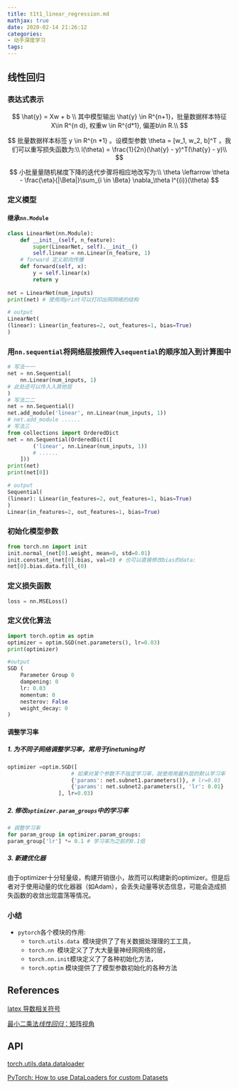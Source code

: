 ```yaml
---
title: t1t1_linear_regression.md
mathjax: true
date: 2020-02-14 21:26:12
categories:
- 动手深度学习
tags:
---
```


## 线性回归

### 表达式表示

$$
\hat{y} = Xw + b \\
其中模型输出 \hat{y} \in R^{n+1}，批量数据样本特征X\in R^{n  d}, 权重w \in R^{d*1}, 偏差b\in R.\\
$$

$$
批量数据样本标签 y \in R^{n *1}  。设模型参数 \theta = [w_1, w_2, b]^T  ，我们可以重写损失函数为:\\
l(\theta) = \frac{1}{2n}(\hat{y} - y)^T(\hat{y} - y)\\
$$

$$
小批量量随机梯度下降的迭代步骤将相应地改写为:\\
\theta \leftarrow \theta - \frac{\eta}{|\Beta|}\sum_{i \in \Beta} \nabla_\theta l^{(i)}(\theta)
$$



### 定义模型

#### 继承`nn.Module`

```python
class LinearNet(nn.Module):
	def __init__(self, n_feature):
		super(LinearNet, self).__init__()
		self.linear = nn.Linear(n_feature, 1)
	# forward 定义前向传播
	def forward(self, x):
		y = self.linear(x)
		return y
    
net = LinearNet(num_inputs)
print(net) # 使⽤用print可以打印出⽹网络的结构
```



```python
# output
LinearNet(
(linear): Linear(in_features=2, out_features=1, bias=True)
)
```



### 用`nn.sequential`将网络层按照传入`sequential`的顺序加入到计算图中

```python
# 写法⼀一
net = nn.Sequential(
	nn.Linear(num_inputs, 1)
# 此处还可以传⼊入其他层
)
# 写法⼆二
net = nn.Sequential()
net.add_module('linear', nn.Linear(num_inputs, 1))
# net.add_module ......
# 写法三
from collections import OrderedDict
net = nn.Sequential(OrderedDict([
		('linear', nn.Linear(num_inputs, 1))
		# ......
	]))
print(net)
print(net[0])
```



```python
# output
Sequential(
(linear): Linear(in_features=2, out_features=1, bias=True)
)
Linear(in_features=2, out_features=1, bias=True)
```

### 初始化模型参数

```python
from torch.nn import init
init.normal_(net[0].weight, mean=0, std=0.01)
init.constant_(net[0].bias, val=0) # 也可以直接修改bias的data:
net[0].bias.data.fill_(0)
```



### 定义损失函数

```python
loss = nn.MSELoss()
```



### 定义优化算法

```python
import torch.optim as optim
optimizer = optim.SGD(net.parameters(), lr=0.03)
print(optimizer)
```



```python
#output
SGD (
    Parameter Group 0
    dampening: 0
    lr: 0.03
    momentum: 0
    nesterov: False
    weight_decay: 0
)
```

#### 调整学习率

##### 1. 为不同子网络调整学习率，常用于finetuning时

```python
optimizer =optim.SGD([
                    # 如果对某个参数不不指定学习率，就使⽤用最外层的默认学习率
                    {'params': net.subnet1.parameters()}, # lr=0.03
                    {'params': net.subnet2.parameters(), 'lr': 0.01}
                ], lr=0.03)

```



##### 2. 修改`optimizer.param_groups`中的学习率

```python
# 调整学习率
for param_group in optimizer.param_groups:
param_group['lr'] *= 0.1 # 学习率为之前的0.1倍

```



##### 3. 新建优化器

由于optimizer十分轻量级，构建开销很小，故而可以构建新的optimizer。但是后者对于使用动量的优化器器（如Adam），会丢失动量等状态信息，可能会造成损失函数的收敛出现震荡等情况。

### 小结

- `pytorch`各个模块的作用:
  - `torch.utils.data `模块提供了了有关数据处理理的⼯工具， 
  - `torch.nn `模块定义了了⼤大量量神经⽹网络的层，
  - `torch.nn.init`模块定义了了各种初始化方法，
  - `torch.optim` 模块提供了了模型参数初始化的各种方法



## References

[latex 导数相关符号](<https://www.jianshu.com/p/8aa646fad1c5>)

[最小二乘法*线性回归*：矩阵视角](https://zhuanlan.zhihu.com/p/33899560)



## API

[torch.utils.data.dataloader](https://pytorch.org/docs/stable/_modules/torch/utils/data/dataloader.html)

[PyTorch: How to use DataLoaders for custom Datasets](https://stackoverflow.com/questions/41924453/pytorch-how-to-use-dataloaders-for-custom-datasets)